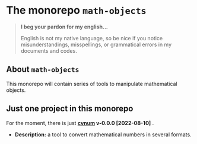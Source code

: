 The monorepo `math-objects`
===========================

> **I beg your pardon for my english...**
>
> English is not my native language, so be nice if you notice misunderstandings, misspellings, or grammatical errors in my documents and codes.


About `math-objects`
--------------------

This monorepo will contain series of tools to manipulate mathematical objects.


Just one project in this monorepo
---------------------------------

For the moment, there is just **[cvnum](cvnum/README.md) v-0.0.0 [2022-08-10]** .

  * **Description:** a tool to convert mathematical numbers in several formats.
